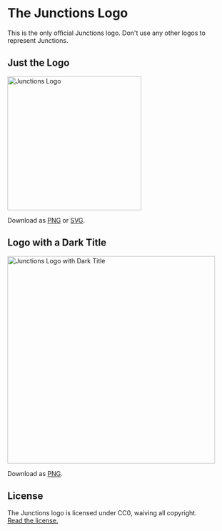 # The Junctions Logo

This is the only official Junctions logo.
Don't use any other logos to represent Junctions.

## Just the Logo

<img src='https://raw.githubusercontent.com/jamesknelson/junctions/master/logo/logo.png' alt='Junctions Logo' width='300'>

Download as [PNG](https://raw.githubusercontent.com/jamesknelson/junctions/master/logo/logo.png) or [SVG](https://raw.githubusercontent.com/reactjs/redux/master/logo/logo.svg).

## Logo with a Dark Title

<img src='https://raw.githubusercontent.com/jamesknelson/junctions/master/logo/logo-title-dark.png' alt='Junctions Logo with Dark Title' width='465'>

Download as [PNG](https://raw.githubusercontent.com/jamesknelson/junctions/master/logo/logo-title-dark.png).

## License

The Junctions logo is licensed under CC0, waiving all copyright.  
[Read the license.](../LICENSE-logo.md)
